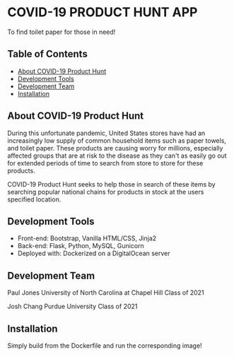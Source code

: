 # COVID-19 PRODUCT HUNT APP

To find toilet paper for those in need!

## Table of Contents

* [About COVID-19 Product Hunt](#about-covid-19-product-hunt)
* [Development Tools](#development-tools)
* [Development Team](#development-team)
* [Installation](#installation)

## About COVID-19 Product Hunt

During this unfortunate pandemic, United States stores have had an increasingly low supply of common household items such as paper towels, and toilet paper. These products are causing worry for millions, especially affected groups that are at risk to the disease as they can't as easily go out for extended periods of time to search from store to store for these products.

COVID-19 Product Hunt seeks to help those in search of these items by searching popular national chains for products in stock at the users specified location. 

## Development Tools

* Front-end: Bootstrap, Vanilla HTML/CSS, Jinja2
* Back-end: Flask, Python, MySQL, Gunicorn
* Deployed with: Dockerized on a DigitalOcean server

## Development Team

Paul Jones
University of North Carolina at Chapel Hill 
Class of 2021

Josh Chang
Purdue University
Class of 2021

## Installation

Simply build from the Dockerfile and run the corresponding image!
